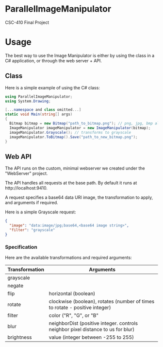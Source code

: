 # ParallelImageManipulator
CSC-410 Final Project

# Usage
The best way to use the Image Manipulator is either by using the class in a C# application, or through the web server + API.

## Class

Here is a simple example of using the C# class:

```csharp
using ParallelImageManipulator;
using System.Drawing;

[...namespace and class omitted...]
static void Main(string[] args)
{
  Bitmap bitmap = new Bitmap("path_to_bitmap.png"); // png, jpg, bmp all work
  ImageManipulator imageManipulator = new ImageManipulator(bitmap);
  imageManipulator.Grayscale(); // transforms to grayscale
  imageManipulator.ToBitmap().Save("path_to_new_bitmap.png");
}

```

## Web API
The API runs on the custom, minimal webserver we created under the "WebServer" project. 

The API handles all requests at the base path. By default it runs at http://localhost:9410.

A request specifies a base64 data URI image, the transformation to apply, and arguments if required.

Here is a simple Grayscale request:

```json
{
  "image": "data:image/jpg;base64,<base64 image string>",
  "filter": "grayscale"
}
```

### Specification
Here are the available transformations and required arguments:

| Transformation  |  Arguments |
|---|---|
| grayscale |   |
| negate |  |
| flip | horizontal (boolean) |
| rotate | clockwise (boolean), rotates (number of times to rotate - positive integer) |
| filter | color ("R", "G", or "B" |
| blur | neighborDist (positive integer. controls neighbor pixel distance to us for blur) |
| brightness | value (integer between -255 to 255) |

